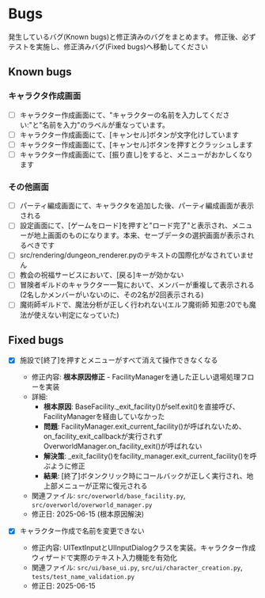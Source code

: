 # Bugs

発生しているバグ(Known bugs)と修正済みのバグをまとめます。
修正後、必ずテストを実施し、修正済みバグ(Fixed bugs)へ移動してください

## Known bugs

### キャラクタ作成画面
- [ ] キャラクター作成画面にて、"キャラクターの名前を入力してください:"と"名前を入力"のラベルが重なっています。
- [ ] キャラクター作成画面にて、[キャンセル]ボタンが文字化けしています
- [ ] キャラクター作成画面にて、[キャンセル]ボタンを押すとクラッシュします
- [ ] キャラクター作成画面にて、[振り直し]をすると、メニューがおかしくなります

### その他画面
- [ ] パーティ編成画面にて、キャラクタを追加した後、パーティ編成画面が表示される
- [ ] 設定画面にて、[ゲームをロード]を押すと"ロード完了"と表示され、メニューが地上画面のものになります。本来、セーブデータの選択画面が表示されるべきです
- [ ] src/rendering/dungeon_renderer.pyのテキストの国際化がなされていません
- [ ] 教会の祝福サービスにおいて、[戻る]キーが効かない
- [ ] 冒険者ギルドのキャラクター一覧において、メンバーが重複して表示される(2名しかメンバーがいないのに、その2名が2回表示される)
- [ ] 魔術師ギルドで、魔法分析が正しく行われない(エルフ魔術師 知恵:20でも魔法が使えない判定になっていた)

## Fixed bugs

- [x] 施設で[終了]を押すとメニューがすべて消えて操作できなくなる
  - 修正内容: **根本原因修正** - FacilityManagerを通した正しい退場処理フローを実装
  - 詳細: 
    * **根本原因**: BaseFacility._exit_facility()がself.exit()を直接呼び、FacilityManagerを経由していなかった
    * **問題**: FacilityManager.exit_current_facility()が呼ばれないため、on_facility_exit_callbackが実行されずOverworldManager.on_facility_exit()が呼ばれない
    * **解決策**: _exit_facility()をfacility_manager.exit_current_facility()を呼ぶように修正
    * **結果**: [終了]ボタンクリック時にコールバックが正しく実行され、地上部メニューが正常に復元される
  - 関連ファイル: `src/overworld/base_facility.py`, `src/overworld/overworld_manager.py`
  - 修正日: 2025-06-15 (根本原因解決)

- [x] キャラクター作成で名前を変更できない  
  - 修正内容: UITextInputとUIInputDialogクラスを実装。キャラクター作成ウィザードで実際のテキスト入力機能を有効化
  - 関連ファイル: `src/ui/base_ui.py`, `src/ui/character_creation.py`, `tests/test_name_validation.py`
  - 修正日: 2025-06-15

